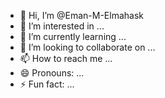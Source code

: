 - 👋 Hi, I’m @Eman-M-Elmahask
- 👀 I’m interested in ...
- 🌱 I’m currently learning ...
- 💞️ I’m looking to collaborate on ...
- 📫 How to reach me ...
- 😄 Pronouns: ...
- ⚡ Fun fact: ...

<!---
Eman-M-Elmahask/Eman-M-Elmahask is a ✨ special ✨ repository because its `README.md` (this file) appears on your GitHub profile.
You can click the Preview link to take a look at your changes.
--->
